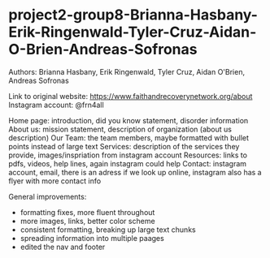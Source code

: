 # project2-group8-Brianna-Hasbany-Erik-Ringenwald-Tyler-Cruz-Aidan-O-Brien-Andreas-Sofronas

Authors: Brianna Hasbany, Erik Ringenwald, Tyler Cruz, Aidan O'Brien, Andreas Sofronas 

Link to original website: https://www.faithandrecoverynetwork.org/about
Instagram account: @frn4all

Home page: introduction, did you know statement, disorder information 
About us: mission statement, description of organization (about us description)
Our Team: the team members, maybe formatted with bullet points instead of large text 
Services: description of the services they provide, images/inspriation from instagram account 
Resources: links to pdfs, videos, help lines, again instagram could help 
Contact: instagram account, email, there is an adress if we look up online, instagram also has a flyer with more contact info 

General improvements:
* formatting fixes, more fluent throughout 
* more images, links, better color scheme 
* consistent formatting, breaking up large text chunks 
* spreading information into multiple paages 
* edited the nav and footer 